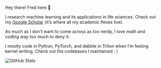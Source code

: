 Hey there! Fred here 👋

I research machine learning and its applications in life sciences. Check out my [Google Scholar](https://scholar.google.co.uk/citations?user=bZwJ9oUAAAAJ&hl=en) (it’s where all my academic flexes live).

As much as I don’t want to come across as too nerdy, I love math and coding way too much to deny it.

I mostly code in Python, PyTorch, and dabble in Triton when I’m feeling kernel writing. Check out the codebases I maintained : )

![GitHub Stats](https://github-readme-stats.vercel.app/api?username=pengzhangzhi&show_icons=true&theme=radical)
